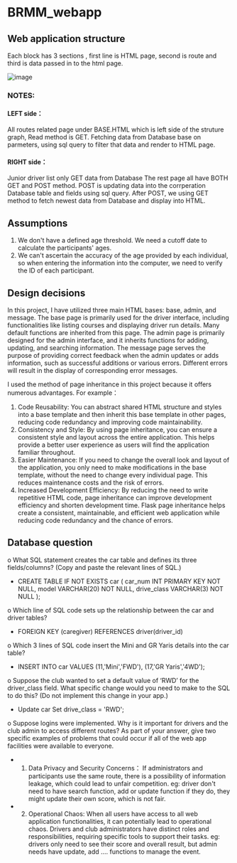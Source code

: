 # BRMM_webapp

## Web application structure
 Each block has 3 sections , first line is HTML page, second is route and third is data passed in to the html page.

![image](https://github.com/Alex-Beep-Cao/BRMM_webapp/assets/65649144/b6eaef22-2405-4051-97e4-873922c4b8fb)


### NOTES:
#### LEFT side：
All routes related page under BASE.HTML which is left side of the struture graph, Read method is GET.
Fetching data from Database base on parmeters, using sql query to filter that data and render to HTML page. 

#### RIGHT side：
Junior driver list only GET data from Database
The rest page all have BOTH GET and POST method.
POST is updating data into the corrperation Database table and fields using sql query. 
After POST, we using GET method to fetch newest data from Database and display into HTML.

## Assumptions
1. We don't have a defined age threshold. We need a cutoff date to calculate the participants' ages.
2. We can't ascertain the accuracy of the age provided by each individual, so when entering the information into the computer, we need to verify the ID of each participant.

## Design decisions
In this project, I have utilized three main HTML bases: base, admin, and message. The base page is primarily used for the driver interface, including functionalities like listing courses and displaying driver run details. Many default functions are inherited from this page.
The admin page is primarily designed for the admin interface, and it inherits functions for adding, updating, and searching information. 
The message page serves the purpose of providing correct feedback when the admin updates or adds information, such as successful additions or various errors. Different errors will result in the display of corresponding error messages.

I used the method of page inheritance in this project because it offers numerous advantages.
For example： 
1. Code Reusability: You can abstract shared HTML structure and styles into a base template and then inherit this base template in other pages, reducing code redundancy and improving code maintainability.
2. Consistency and Style: By using page inheritance, you can ensure a consistent style and layout across the entire application. This helps provide a better user experience as users will find the application familiar throughout.
3. Easier Maintenance: If you need to change the overall look and layout of the application, you only need to make modifications in the base template, without the need to change every individual page. This reduces maintenance costs and the risk of errors.
4. Increased Development Efficiency: By reducing the need to write repetitive HTML code, page inheritance can improve development efficiency and shorten development time.
Flask page inheritance helps create a consistent, maintainable, and efficient web application while reducing code redundancy and the chance of errors.

## Database question
o What SQL statement creates the car table and defines its three fields/columns? (Copy and paste the relevant lines of SQL.)
- CREATE TABLE IF NOT EXISTS car
(
car_num INT PRIMARY KEY NOT NULL,
model VARCHAR(20) NOT NULL,
drive_class VARCHAR(3) NOT NULL
);

o Which line of SQL code sets up the relationship between the car and driver tables?
- FOREIGN KEY (caregiver) REFERENCES driver(driver_id)

o Which 3 lines of SQL code insert the Mini and GR Yaris details into the car table?
- INSERT INTO car VALUES
(11,'Mini','FWD'),
(17,'GR Yaris','4WD');

o Suppose the club wanted to set a default value of ‘RWD’ for the driver_class field. What specific change would you need to make to the SQL to do this? (Do not implement this change in your app.)
- Update car Set drive_class = 'RWD';

o Suppose logins were implemented. Why is it important for drivers and the club admin to access different routes? As part of your answer, give two specific examples of problems
that could occur if all of the web app facilities were available to everyone.
- 1. Data Privacy and Security Concerns： If administrators and participants use the same route, there is a possibility of information leakage, which could lead to unfair competition.
  eg: driver don't need to have search function, add or update function if they do, they might update their own score, which is not fair.
   
- 2. Operational Chaos: When all users have access to all web application functionalities, it can potentially lead to operational chaos. Drivers and club administrators have distinct roles and responsibilities, requiring specific tools to support their tasks.
  eg: drivers only need to see their score and overall result, but admin needs have update, add .... functions to manage the event.
